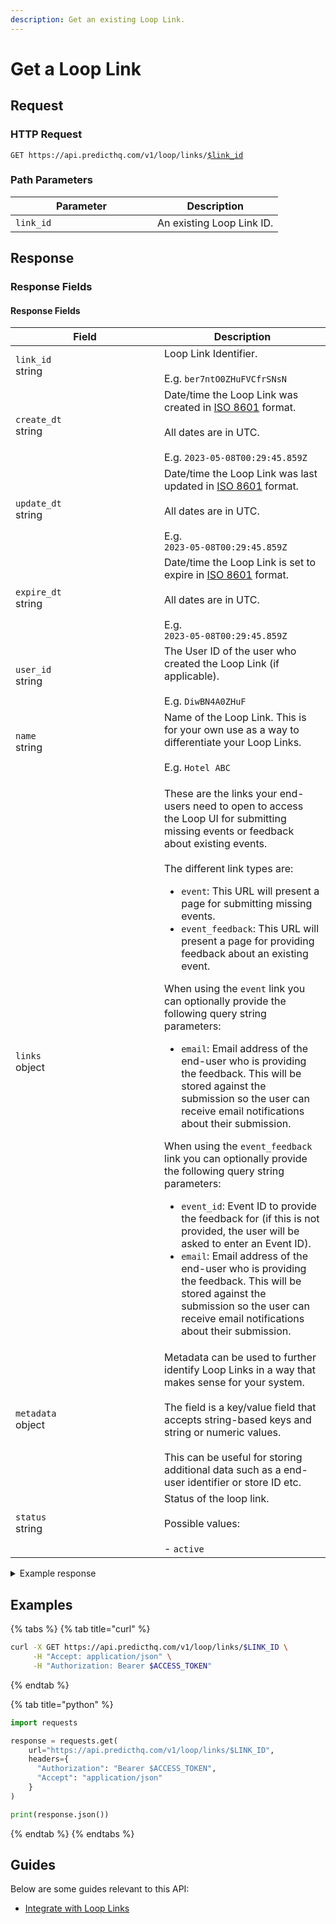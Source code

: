 ```yaml
---
description: Get an existing Loop Link.
---
```


# Get a Loop Link

## Request

### HTTP Request

<pre class="language-http"><code class="lang-http">GET https://api.predicthq.com/v1/loop/links/<a data-footnote-ref href="#user-content-fn-1">$link_id</a>
</code></pre>

### Path Parameters

<table><thead><tr><th width="211">Parameter</th><th>Description</th></tr></thead><tbody><tr><td><code>link_id</code></td><td>An existing Loop Link ID.</td></tr></tbody></table>

## Response

### Response Fields

#### Response Fields

<table><thead><tr><th width="222">Field</th><th>Description</th></tr></thead><tbody><tr><td><code>link_id</code><br>string</td><td>Loop Link Identifier.<br><br>E.g. <code>ber7ntO0ZHuFVCfrSNsN</code></td></tr><tr><td><code>create_dt</code><br>string</td><td>Date/time the Loop Link was created in <a href="https://en.wikipedia.org/wiki/ISO_8601">ISO 8601</a> format.<br><br>All dates are in UTC.<br><br>E.g. <code>2023-05-08T00:29:45.859Z</code></td></tr><tr><td><code>update_dt</code><br>string</td><td>Date/time the Loop Link was last updated in <a href="https://en.wikipedia.org/wiki/ISO_8601">ISO 8601</a> format.<br><br>All dates are in UTC.<br><br>E.g.<br><code>2023-05-08T00:29:45.859Z</code></td></tr><tr><td><code>expire_dt</code><br>string</td><td>Date/time the Loop Link is set to expire in <a href="https://en.wikipedia.org/wiki/ISO_8601">ISO 8601</a> format.<br><br>All dates are in UTC.<br><br>E.g.<br><code>2023-05-08T00:29:45.859Z</code></td></tr><tr><td><code>user_id</code><br>string</td><td>The User ID of the user who created the Loop Link (if applicable).<br><br>E.g. <code>DiwBN4A0ZHuF</code></td></tr><tr><td><code>name</code><br>string</td><td>Name of the Loop Link. This is for your own use as a way to differentiate your Loop Links.<br><br>E.g. <code>Hotel ABC</code></td></tr><tr><td><code>links</code><br>object</td><td><p>These are the links your end-users need to open to access the Loop UI for submitting missing events or feedback about existing events.<br><br>The different link types are:</p><p></p><ul><li><code>event</code>: This URL will present a page for submitting missing events.</li><li><code>event_feedback</code>: This URL will present a page for providing feedback about an existing event.</li></ul><p>When using the <code>event</code> link you can optionally provide the following query string parameters:</p><ul><li><code>email</code>: Email address of the end-user who is providing the feedback. This will be stored against the submission so the user can receive email notifications about their submission.</li></ul><p>When using the <code>event_feedback</code> link you can optionally provide the following query string parameters:</p><ul><li><code>event_id</code>: Event ID to provide the feedback for (if this is not provided, the user will be asked to enter an Event ID).</li><li><code>email</code>: Email address of the end-user who is providing the feedback. This will be stored against the submission so the user can receive email notifications about their submission.</li></ul></td></tr><tr><td><code>metadata</code><br>object</td><td>Metadata can be used to further identify Loop Links in a way that makes sense for your system.<br><br>The field is a key/value field that accepts string-based keys and string or numeric values.<br><br>This can be useful for storing additional data such as a end-user identifier or store ID etc.</td></tr><tr><td><code>status</code><br>string</td><td>Status of the loop link.<br><br>Possible values:<br><br>- <code>active</code></td></tr></tbody></table>

<details>

<summary>Example response</summary>

Below is an example response:

```json
{
  "link_id": "ber7ntO0ZHuFVCfrSNsN",
  "create_dt": "2021-11-01T11:12:34",
  "update_dt": "2021-11-01T11:12:34",
  "expire_dt": "2021-11-01T11:12:34",
  "name": "Hotel A",
  "links": {
    "event": "https://loop.phq.link/event/ber7ntO0ZHuFVCfrSNsN",
    "event_feedback": "https://loop.phq.link/event-feedback/ber7ntO0ZHuFVCfrSNsN"
  },
  "metadata": {
    "hotel_id": "123456789"
  },
  "status": "active"
}
```

</details>

## Examples

{% tabs %}
{% tab title="curl" %}
```bash
curl -X GET https://api.predicthq.com/v1/loop/links/$LINK_ID \
     -H "Accept: application/json" \
     -H "Authorization: Bearer $ACCESS_TOKEN"
```
{% endtab %}

{% tab title="python" %}
```python
import requests

response = requests.get(
    url="https://api.predicthq.com/v1/loop/links/$LINK_ID",
    headers={
      "Authorization": "Bearer $ACCESS_TOKEN",
      "Accept": "application/json"
    }
)

print(response.json())
```
{% endtab %}
{% endtabs %}

## Guides

Below are some guides relevant to this API:

* [Integrate with Loop Links](../../../integrations/integration-guides/integrate-with-loop-links.md)

[^1]: An existing Loop Link ID.
